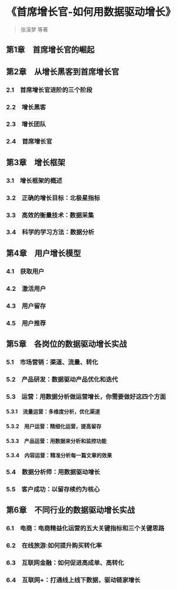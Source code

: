 # 《首席增长官-如何用数据驱动增长》

> 张溪梦 等著

## 第1章　首席增长官的崛起

## 第2章　从增长黑客到首席增长官
### 2.1　首席增长官进阶的三个阶段
### 2.2　增长黑客
### 2.3　增长团队
### 2.4　首席增长官

## 第3章　增长框架
### 3.1　增长框架的概述 
### 3.2　正确的增长目标：北极星指标
### 3.3　高效的衡量技术：数据采集
### 3.4　科学的学习方法：数据分析

## 第4章　用户增长模型
### 4.1　获取用户
### 4.2　激活用户
### 4.3　用户留存
### 4.5　用户推荐 

## 第5章　各岗位的数据驱动增长实战
### 5.1　市场营销：渠道、流量、转化
### 5.2　产品研发：数据驱动产品优化和迭代
### 5.3　运营：用数据分析做运营增长，你需要做好这四个方面
#### 5.3.1　流量运营：多维度分析，优化渠道 
#### 5.3.2　用户运营：精细化运营，提高留存
#### 5.3.3　产品运营：用数据来分析和监控功能
#### 5.3.4　内容运营：精准分析每一篇文章的效果
### 5.4　数据分析师：用数据驱动增长
### 5.5　客户成功：以留存续约为核心

## 第6章　不同行业的数据驱动增长实战
### 6.1　电商：电商精益化运营的五大关键指标和三个关键思路
### 6.2　在线旅游:如何提升购买转化率
### 6.3　互联网金融：如何促进高成单、高转化
### 6.4　互联网+：打通线上线下数据，驱动链家增长

